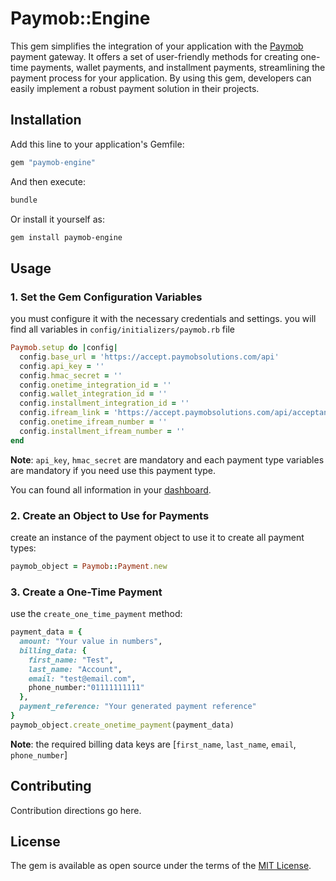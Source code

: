 # Paymob::Engine
This gem simplifies the integration of your application with the [Paymob](https://paymob.com/) payment gateway. It offers a set of user-friendly methods for creating one-time payments, wallet payments, and installment payments, streamlining the payment process for your application. By using this gem, developers can easily implement a robust payment solution in their projects.

## Installation
Add this line to your application's Gemfile:

```ruby
gem "paymob-engine"
```

And then execute:
```bash
bundle
```

Or install it yourself as:
```bash
gem install paymob-engine
```

## Usage
### 1. Set the Gem Configuration Variables
you must configure it with the necessary credentials and settings. you will find all variables in `config/initializers/paymob.rb` file

```ruby
Paymob.setup do |config|
  config.base_url = 'https://accept.paymobsolutions.com/api'
  config.api_key = ''
  config.hmac_secret = ''
  config.onetime_integration_id = ''
  config.wallet_integration_id = ''
  config.installment_integration_id = ''
  config.ifream_link = 'https://accept.paymobsolutions.com/api/acceptance/iframes/'
  config.onetime_ifream_number = ''
  config.installment_ifream_number = ''
end
```

**Note**: `api_key`, `hmac_secret` are mandatory and each payment type variables are mandatory if you need use this payment type.

You can found all information in your [dashboard](https://accept.paymob.com/portal2/en/home).

### 2. Create an Object to Use for Payments

create an instance of the payment object to use it to create all payment types:

```ruby
paymob_object = Paymob::Payment.new
```
### 3. Create a One-Time Payment
use the `create_one_time_payment` method:

```ruby
payment_data = {
  amount: "Your value in numbers", 
  billing_data: {
    first_name: "Test", 
    last_name: "Account",
    email: "test@email.com",
    phone_number:"01111111111"
  }, 
  payment_reference: "Your generated payment reference"
}
paymob_object.create_onetime_payment(payment_data)
```
**Note**: the required billing data keys are [`first_name`, `last_name`, `email`, `phone_number`]


## Contributing
Contribution directions go here.

## License
The gem is available as open source under the terms of the [MIT License](https://opensource.org/licenses/MIT).
